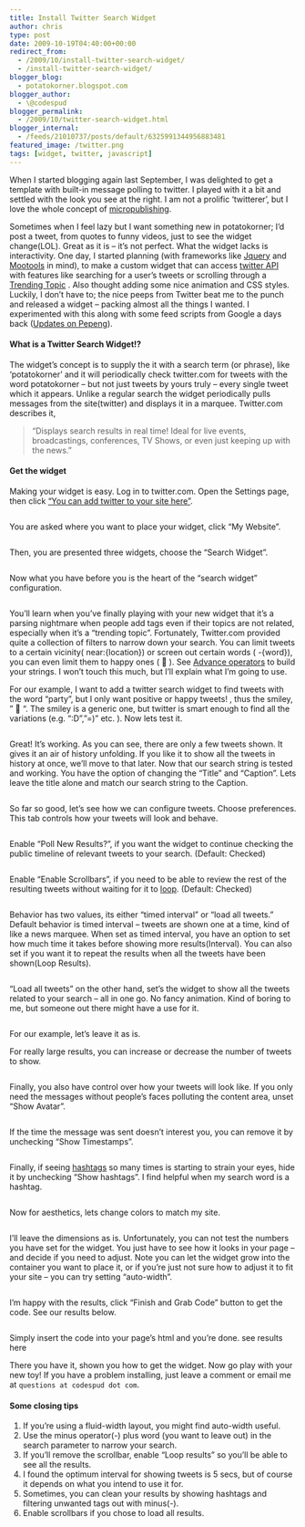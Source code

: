 ```yaml
---
title: Install Twitter Search Widget
author: chris
type: post
date: 2009-10-19T04:40:00+00:00
redirect_from: 
  - /2009/10/install-twitter-search-widget/
  - /install-twitter-search-widget/
blogger_blog:
  - potatokorner.blogspot.com
blogger_author:
  - \@codespud
blogger_permalink:
  - /2009/10/twitter-search-widget.html
blogger_internal:
  - /feeds/21010737/posts/default/6325991344956883481
featured_image: /twitter.png
tags: [widget, twitter, javascript]
---
```

When I started blogging again last September, I was delighted to get a template with built-in message polling to twitter. I played with it a bit and settled with the look you see at the right. I am not a prolific &#8216;twitterer&#8217;, but I love the whole concept of [micropublishing][1].

<!--more-->

  
Sometimes when I feel lazy but I want something new in potatokorner; I&#8217;d post a tweet, from quotes to funny videos, just to see the widget change(LOL). Great as it is &#8211; it&#8217;s not perfect. What the widget lacks is interactivity. One day, I started planning (with frameworks like [Jquery][2] and [Mootools][3] in mind), to make a custom widget that can access [twitter API][4] with features like searching for a user&#8217;s tweets or scrolling through a [Trending Topic][5] . Also thought adding some nice animation and CSS styles. Luckily, I don&#8217;t have to; the nice peeps from Twitter beat me to the punch and released a widget &#8211; packing almost all the things I wanted. I experimented with this along with some feed scripts from Google a days back ([Updates on Pepeng][6]).

#### What is a Twitter Search Widget!?

The widget&#8217;s concept is to supply the it with a search term (or phrase), like &#8216;potatokorner&#8217; and it will periodically check twitter.com for tweets with the word potatokorner &#8211; but not just tweets by yours truly &#8211; every single tweet which it appears. Unlike a regular search the widget periodically pulls messages from the site(twitter) and displays it in a marquee. Twitter.com describes it,

> &#8220;Displays search results in real time! Ideal for live events, broadcastings, conferences, TV Shows, or even just keeping up with the news.&#8221;

#### Get the widget

Making your widget is easy. Log in to twitter.com. Open the Settings page, then click [&#8220;You can add twitter to your site here&#8221;][7].

<div>
  <a style="margin-left: 1em; margin-right: 1em;" href="http://4.bp.blogspot.com/_BBS5bkzuLXM/Stvr3MiCQ0I/AAAAAAAADK0/PAJxPF4FpjA/s1600-h/potatokorner-twitter-search-widget.PNG"><img src="http://4.bp.blogspot.com/_BBS5bkzuLXM/Stvr3MiCQ0I/AAAAAAAADK0/PAJxPF4FpjA/s320/potatokorner-twitter-search-widget.PNG" alt="" border="0" /></a>
</div>

You are asked where you want to place your widget, click &#8220;My Website&#8221;.

<div>
  <a style="margin-left: 1em; margin-right: 1em;" href="http://3.bp.blogspot.com/_BBS5bkzuLXM/StvssWMQRVI/AAAAAAAADLE/0h7qv6ggYV4/s1600-h/potatokorner-twitter-search-widget-step2.PNG"><img src="http://3.bp.blogspot.com/_BBS5bkzuLXM/StvssWMQRVI/AAAAAAAADLE/0h7qv6ggYV4/s320/potatokorner-twitter-search-widget-step2.PNG" alt="" border="0" /></a>
</div>

Then, you are presented three widgets, choose the &#8220;Search Widget&#8221;.

<div>
  <a style="margin-left: 1em; margin-right: 1em;" href="http://3.bp.blogspot.com/_BBS5bkzuLXM/StvsyHJVE6I/AAAAAAAADLM/tFwZeVyrcxI/s1600-h/potatokorner-twitter-search-widget-step3.PNG"><img src="http://3.bp.blogspot.com/_BBS5bkzuLXM/StvsyHJVE6I/AAAAAAAADLM/tFwZeVyrcxI/s320/potatokorner-twitter-search-widget-step3.PNG" alt="" border="0" /></a>
</div>

Now what you have before you is the heart of the &#8220;search widget&#8221; configuration.

<div>
  <a style="margin-left: 1em; margin-right: 1em;" href="http://1.bp.blogspot.com/_BBS5bkzuLXM/StvtGGtbBOI/AAAAAAAADLU/aaM8noAbmZU/s1600-h/potatokorner-twitter-search-config.PNG"><img src="http://1.bp.blogspot.com/_BBS5bkzuLXM/StvtGGtbBOI/AAAAAAAADLU/aaM8noAbmZU/s320/potatokorner-twitter-search-config.PNG" alt="" border="0" /></a>
</div>

You&#8217;ll learn when you&#8217;ve finally playing with your new widget that it&#8217;s a parsing nightmare when people add tags even if their topics are not related, especially when it&#8217;s a &#8220;trending topic&#8221;. Fortunately, Twitter.com provided quite a collection of filters to narrow down your search. You can limit tweets to a certain vicinity( near:{location}) or screen out certain words ( -{word}), you can even limit them to happy ones ( 🙂 ). See [Advance operators][8] to build your strings. I won&#8217;t touch this much, but I&#8217;ll explain what I&#8217;m going to use.

For our example, I want to add a twitter search widget to find tweets with the word &#8220;party&#8221;, but I only want positive or happy tweets! , thus the smiley, &#8221; 🙂 &#8220;. The smiley is a generic one, but twitter is smart enough to find all the variations (e.g. &#8220;:D&#8221;,&#8221;=)&#8221; etc. ). Now lets test it.

<div>
  <a style="margin-left: 1em; margin-right: 1em;" href="http://3.bp.blogspot.com/_BBS5bkzuLXM/StvtQSnAXbI/AAAAAAAADLc/OW3As3VfJpY/s1600-h/potatokorner-twitter-search-test.PNG"><img src="http://3.bp.blogspot.com/_BBS5bkzuLXM/StvtQSnAXbI/AAAAAAAADLc/OW3As3VfJpY/s320/potatokorner-twitter-search-test.PNG" alt="" border="0" /></a>
</div>

Great! It&#8217;s working. As you can see, there are only a few tweets shown. It gives it an air of history unfolding. If you like it to show all the tweets in history at once, we&#8217;ll move to that later. Now that our search string is tested and working. You have the option of changing the &#8220;Title&#8221; and &#8220;Caption&#8221;. Lets leave the title alone and match our search string to the Caption.

<div>
  <a style="margin-left: 1em; margin-right: 1em;" href="http://4.bp.blogspot.com/_BBS5bkzuLXM/StvtXiBgOxI/AAAAAAAADLk/ObOyPgSCPs0/s1600-h/potatokorner-twitter-search-config-2-1.PNG"><img src="http://4.bp.blogspot.com/_BBS5bkzuLXM/StvtXiBgOxI/AAAAAAAADLk/ObOyPgSCPs0/s320/potatokorner-twitter-search-config-2-1.PNG" alt="" border="0" /></a>
</div>

So far so good, let&#8217;s see how we can configure tweets. Choose preferences. This tab controls how your tweets will look and behave.

<div>
  <a style="margin-left: 1em; margin-right: 1em;" href="http://2.bp.blogspot.com/_BBS5bkzuLXM/Stvt9WNTcpI/AAAAAAAADLs/Nk4bRBgcKTI/s1600-h/potatokorner-twitter-search-config-2.PNG"><img src="http://2.bp.blogspot.com/_BBS5bkzuLXM/Stvt9WNTcpI/AAAAAAAADLs/Nk4bRBgcKTI/s320/potatokorner-twitter-search-config-2.PNG" alt="" border="0" /></a>
</div>

Enable &#8220;Poll New Results?&#8221;, if you want the widget to continue checking the public timeline of relevant tweets to your search. (Default: Checked)

<div>
  <a style="margin-left: 1em; margin-right: 1em;" href="http://3.bp.blogspot.com/_BBS5bkzuLXM/StzbFlGO71I/AAAAAAAADL0/C_W70lovF7o/s1600-h/potatokorner-twitter-search-config-3+-poll.PNG"><img src="http://3.bp.blogspot.com/_BBS5bkzuLXM/StzbFlGO71I/AAAAAAAADL0/C_W70lovF7o/s320/potatokorner-twitter-search-config-3+-poll.PNG" alt="" border="0" /></a>
</div>

Enable &#8220;Enable Scrollbars&#8221;, if you need to be able to review the rest of the resulting tweets without waiting for it to [loop][9]. (Default: Checked)

<div>
  <a style="margin-left: 1em; margin-right: 1em;" href="http://4.bp.blogspot.com/_BBS5bkzuLXM/StzbK9XmG0I/AAAAAAAADL8/mTLPB6ox8dg/s1600-h/potatokorner-twitter-search-config-3+-loop.PNG"><img src="http://4.bp.blogspot.com/_BBS5bkzuLXM/StzbK9XmG0I/AAAAAAAADL8/mTLPB6ox8dg/s320/potatokorner-twitter-search-config-3+-loop.PNG" alt="" border="0" /></a>
</div>

Behavior has two values, its either &#8220;timed interval&#8221; or &#8220;load all tweets.&#8221; Default behavior is timed interval &#8211; tweets are shown one at a time, kind of like a news marquee. When set as timed interval, you have an option to set how much time it takes before showing more results(Interval). You can also set if you want it to repeat the results when all the tweets have been shown(Loop Results).

<div>
  <a style="margin-left: 1em; margin-right: 1em;" href="http://1.bp.blogspot.com/_BBS5bkzuLXM/StzeVgDk71I/AAAAAAAADMU/Ka7ak5kgIig/s1600-h/potatokorner-twitter-search-config-3+-timed.PNG"><img src="http://1.bp.blogspot.com/_BBS5bkzuLXM/StzeVgDk71I/AAAAAAAADMU/Ka7ak5kgIig/s320/potatokorner-twitter-search-config-3+-timed.PNG" alt="" border="0" /></a>
</div>

&#8220;Load all tweets&#8221; on the other hand, set&#8217;s the widget to show all the tweets related to your search &#8211; all in one go. No fancy animation. Kind of boring to me, but someone out there might have a use for it.

<div>
  <a style="margin-left: 1em; margin-right: 1em;" href="http://3.bp.blogspot.com/_BBS5bkzuLXM/Stzedu-uzpI/AAAAAAAADMc/pQH-SJoS6ds/s1600-h/potatokorner-twitter-search-config-3-alltweets.PNG"><img src="http://3.bp.blogspot.com/_BBS5bkzuLXM/Stzedu-uzpI/AAAAAAAADMc/pQH-SJoS6ds/s320/potatokorner-twitter-search-config-3-alltweets.PNG" alt="" border="0" /></a>
</div>

For our example, let&#8217;s leave it as is.

For really large results, you can increase or decrease the number of tweets to show.

<div>
  <a style="margin-left: 1em; margin-right: 1em;" href="http://1.bp.blogspot.com/_BBS5bkzuLXM/StzlVklMMmI/AAAAAAAADMs/x4oFwD1pp8g/s1600-h/potatokorner-twitter-search-config-3+-tweets.PNG"><img src="http://1.bp.blogspot.com/_BBS5bkzuLXM/StzlVklMMmI/AAAAAAAADMs/x4oFwD1pp8g/s320/potatokorner-twitter-search-config-3+-tweets.PNG" alt="" border="0" /></a>
</div>

Finally, you also have control over how your tweets will look like. If you only need the messages without people&#8217;s faces polluting the content area, unset &#8220;Show Avatar&#8221;.

<div>
  <a style="margin-left: 1em; margin-right: 1em;" href="http://3.bp.blogspot.com/_BBS5bkzuLXM/StzlcscW53I/AAAAAAAADM0/tKoKQpfPuZE/s1600-h/potatokorner-twitter-search-config-3-noavatar.PNG"><img src="http://3.bp.blogspot.com/_BBS5bkzuLXM/StzlcscW53I/AAAAAAAADM0/tKoKQpfPuZE/s320/potatokorner-twitter-search-config-3-noavatar.PNG" alt="" border="0" /></a>
</div>

If the time the message was sent doesn&#8217;t interest you, you can remove it by unchecking &#8220;Show Timestamps&#8221;.

<div>
  <a style="margin-left: 1em; margin-right: 1em;" href="http://2.bp.blogspot.com/_BBS5bkzuLXM/StzlidwW-cI/AAAAAAAADM8/E9NC69-DdbA/s1600-h/potatokorner-twitter-search-config-3-notime.PNG"><img src="http://2.bp.blogspot.com/_BBS5bkzuLXM/StzlidwW-cI/AAAAAAAADM8/E9NC69-DdbA/s320/potatokorner-twitter-search-config-3-notime.PNG" alt="" border="0" /></a>
</div>

Finally, if seeing [hashtags][10] so many times is starting to strain your eyes, hide it by unchecking &#8220;Show hashtags&#8221;. I find helpful when my search word is a hashtag.

<div>
  <a style="margin-left: 1em; margin-right: 1em;" href="http://4.bp.blogspot.com/_BBS5bkzuLXM/StzlnQIgVPI/AAAAAAAADNE/rLZSZLA6-l4/s1600-h/potatokorner-twitter-search-config-3-nohashtags.PNG"><img src="http://4.bp.blogspot.com/_BBS5bkzuLXM/StzlnQIgVPI/AAAAAAAADNE/rLZSZLA6-l4/s320/potatokorner-twitter-search-config-3-nohashtags.PNG" alt="" border="0" /></a>
</div>

Now for aesthetics, lets change colors to match my site.

<div>
  <a style="margin-left: 1em; margin-right: 1em;" href="http://1.bp.blogspot.com/_BBS5bkzuLXM/StzelmVUs3I/AAAAAAAADMk/80RqxBQMEzg/s1600-h/potatokorner-twitter-search-config-4.PNG"><img src="http://1.bp.blogspot.com/_BBS5bkzuLXM/StzelmVUs3I/AAAAAAAADMk/80RqxBQMEzg/s320/potatokorner-twitter-search-config-4.PNG" alt="" border="0" /></a>
</div>

I&#8217;ll leave the dimensions as is. Unfortunately, you can not test the numbers you have set for the widget. You just have to see how it looks in your page &#8211; and decide if you need to adjust. Note you can let the widget grow into the container you want to place it, or if you&#8217;re just not sure how to adjust it to fit your site &#8211; you can try setting &#8220;auto-width&#8221;.

<div>
  <a style="margin-left: 1em; margin-right: 1em;" href="http://2.bp.blogspot.com/_BBS5bkzuLXM/StzlugcxuiI/AAAAAAAADNM/Qe2LsIwoGfw/s1600-h/potatokorner-twitter-search-config-5.PNG"><img src="http://2.bp.blogspot.com/_BBS5bkzuLXM/StzlugcxuiI/AAAAAAAADNM/Qe2LsIwoGfw/s320/potatokorner-twitter-search-config-5.PNG" alt="" border="0" /></a>
</div>

I&#8217;m happy with the results, click &#8220;Finish and Grab Code&#8221; button to get the code. See our results below.

<div>
  <a style="margin-left: 1em; margin-right: 1em;" href="http://2.bp.blogspot.com/_BBS5bkzuLXM/Stzmzg7JsII/AAAAAAAADNU/4MuMeU_2viE/s1600-h/potatokorner-twitter-search-config-getcode.PNG"><img src="http://2.bp.blogspot.com/_BBS5bkzuLXM/Stzmzg7JsII/AAAAAAAADNU/4MuMeU_2viE/s320/potatokorner-twitter-search-config-getcode.PNG" alt="" border="0" /></a>
</div>

Simply insert the code into your page&#8217;s html and you&#8217;re done. see results here

There you have it, shown you how to get the widget. Now go play with your new toy! If you have a problem installing, just leave a comment or email me at `questions at codespud dot com`.

#### Some closing tips

1) If you&#8217;re using a fluid-width layout, you might find auto-width useful.  
2) Use the minus operator(-) plus word (you want to leave out) in the search parameter to narrow your search.  
3) If you&#8217;ll remove the scrollbar, enable &#8220;Loop results&#8221; so you&#8217;ll be able to see all the results.  
4) I found the optimum interval for showing tweets is 5 secs, but of course it depends on what you intend to use it for.  
5) Sometimes, you can clean your results by showing hashtags and filtering unwanted tags out with minus(-).  
6) Enable scrollbars if you chose to load all results.

 [1]: http://en.wikipedia.org/wiki/Micropublishing
 [2]: http://jquery.com/
 [3]: http://mootools.net/
 [4]: http://apiwiki.twitter.com/
 [5]: https://twitter.com/twitter101/learning
 [6]: http://potatokorner.blogspot.com/2009/10/updates-on-pepeng.html#main
 [7]: http://twitter.com/goodies/widgets
 [8]: http://search.twitter.com/operators
 [9]: http://www.blogger.com/post-edit.g?blogID=21010737&postID=6325991344956883481#twitter-loop
 [10]: http://twitter.pbworks.com/Hashtags